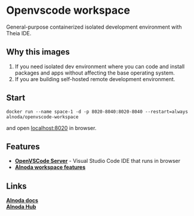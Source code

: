 # Openvscode workspace

General-purpose containerized isolated development environment with Theia IDE.

## Why this images

1. If you need isolated dev environment where you can code and install packages and apps without affecting the base operating system.
2. If you are building self-hosted remote development environment.

## Start
 
```
docker run --name space-1 -d -p 8020-8040:8020-8040 --restart=always alnoda/openvscode-workspace
```  

and open [localhost:8020](http://localhost:8020) in browser.  

## Features

- [**OpenVSCode Server**](https://github.com/gitpod-io/openvscode-server) - Visual Studio Code IDE that runs in browser
- [**Alnoda workspace features**](https://docs.alnoda.org/)

## Links

[__Alnoda docs__](https://docs.alnoda.org/)    
[__Alnoda Hub__](https://alnoda.org)  